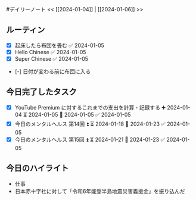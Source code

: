 #デイリーノート
<< [[2024-01-04]] | [[2024-01-06]] >>
## ルーティン
- [x] 起床したら布団を畳む ✅ 2024-01-05
- [x] Hello Chinese ✅ 2024-01-05
- [x] Super Chinese ✅ 2024-01-05
- [-] 日付が変わる前に布団に入る
## 今日完了したタスク
- [x] YouTube Premium に対するこれまでの支出を計算・記録する ➕ 2024-01-04 ⏳ 2024-01-05 📅 2024-01-05 ✅ 2024-01-05
- [x] 今日のメンタルヘルス 第14回 ⏫ ⏳ 2024-01-18 📅 2024-01-23 ✅ 2024-01-05
- [x] 今日のメンタルヘルス 第15回 ⏫ ⏳ 2024-01-21 📅 2024-01-23 ✅ 2024-01-05
## 今日のハイライト
- 仕事
- 日本赤十字社に対して「令和6年能登半島地震災害義援金」を振り込んだ
